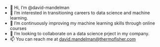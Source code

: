 - 👋 Hi, I’m @david-mandelman
- 👀 I’m interested in transitioning careers to data science and machine learning.
- 🌱 I’m continuously improving my machine learning skills through online courses
- 💞️ I’m looking to collaborate on a data science prject in my company.
- 📫 You can reach me at david.mandelman@thermofisher.com

<!---
david-mandelman/david-mandelman is a ✨ special ✨ repository because its `README.md` (this file) appears on your GitHub profile.
You can click the Preview link to take a look at your changes.
--->
